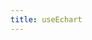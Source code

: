 ```yaml
---
title: useEchart
---
```


<preview path="./demo.vue" title="@niu-tools/vue3" description="useEchart"></preview>
